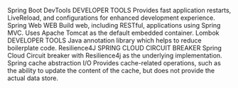 Spring Boot DevTools DEVELOPER TOOLS
Provides fast application restarts, LiveReload, and configurations for enhanced development experience.
Spring Web WEB
Build web, including RESTful, applications using Spring MVC. Uses Apache Tomcat as the default embedded container.
Lombok DEVELOPER TOOLS
Java annotation library which helps to reduce boilerplate code.
Resilience4J SPRING CLOUD CIRCUIT BREAKER
Spring Cloud Circuit breaker with Resilience4j as the underlying implementation.
Spring cache abstraction I/O
Provides cache-related operations, such as the ability to update the content of the cache, but does not provide the actual data store.